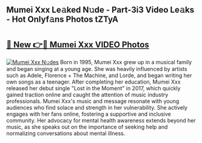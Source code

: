 ## Mumei Xxx Le𝚊ked N𝚞de - Part-3i3 Video Le𝚊ks - Hot Onlyf𝚊ns Photos tZTyA

# <h2><a href="http://ab53527.deff.icu/?id=Mumei+Xxx">🔗 New 👉🔴 Mumei Xxx VIDEO Photos</a></h2>

[![Mumei Xxx N𝚞des](https://i.imgur.com/rIISA9y.gif)](http://ab53527.deff.icu/?id=Mumei+Xxx)
Born in 1995, Mumei Xxx grew up in a musical family and began singing at a young age. She was heavily influenced by artists such as Adele, Florence + The Machine, and Lorde, and began writing her own songs as a teenager. After completing her education, Mumei Xxx released her debut single "Lost in the Moment" in 2017, which quickly gained traction online and caught the attention of music industry professionals. Mumei Xxx's music and message resonate with young audiences who find solace and strength in her vulnerability. She actively engages with her fans online, fostering a supportive and inclusive community. Her advocacy for mental health awareness extends beyond her music, as she speaks out on the importance of seeking help and normalizing conversations about mental illness.
